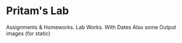 # Pritam's Lab
Assignments & Homeworks.
Lab Works.
With Dates
Also some Output images (for static)

